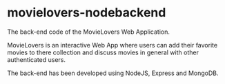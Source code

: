 # movielovers-nodebackend
The back-end code of the MovieLovers Web Application.

MovieLovers is an interactive Web App where users can add their favorite movies to there collection and discuss movies in general with other authenticated users.

The back-end has been developed using NodeJS, Express and MongoDB.
